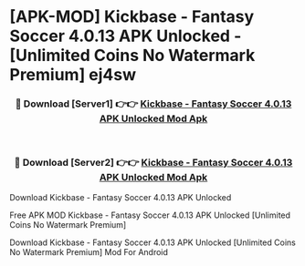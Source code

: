 # [APK-MOD] Kickbase - Fantasy Soccer 4.0.13 APK Unlocked - [Unlimited Coins No Watermark Premium] ej4sw



<div align="center">
<h3>🔴 Download [Server1] 👉👉 <a href="https://momento.my/?title=Kickbase_-_Fantasy_Soccer_4.0.13_APK_Unlocked">Kickbase - Fantasy Soccer 4.0.13 APK Unlocked Mod Apk</a></h3><br>

<h3>🔴 Download [Server2] 👉👉 <a href="https://momento.my/?title=Kickbase_-_Fantasy_Soccer_4.0.13_APK_Unlocked">Kickbase - Fantasy Soccer 4.0.13 APK Unlocked Mod Apk</a></h3>
</div>



Download Kickbase - Fantasy Soccer 4.0.13 APK Unlocked 

Free APK MOD Kickbase - Fantasy Soccer 4.0.13 APK Unlocked [Unlimited Coins No Watermark Premium]

Download Kickbase - Fantasy Soccer 4.0.13 APK Unlocked [Unlimited Coins No Watermark Premium] Mod For Android
